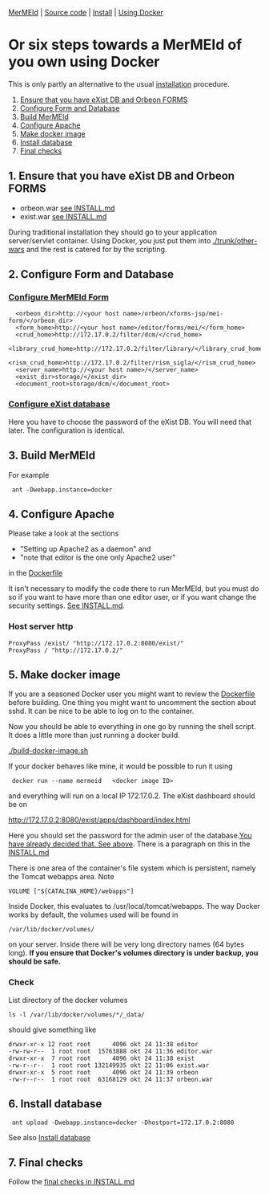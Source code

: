 

[MerMEId](../README.md) | [Source code](./README.md) | [Install](INSTALL.md) | [Using Docker](USING_DOCKER.md)

# Or six steps towards a MerMEId of you own using Docker 

This is only partly an alternative to the usual [installation](INSTALL.md) procedure.

1. [Ensure that you have eXist DB and Orbeon FORMS](#1-ensure-that-you-have-exist-db-and-orbeon-forms)
2. [Configure Form and Database](#2-configure-form-and-database)
3. [Build MerMEId](#3-build-mermeid)
4. [Configure Apache](#4-configure-apache)
5. [Make docker image](#5-make-docker-image)
6. [Install database](#6-install-database)
7. [Final checks](#7-final-checks)

## 1. Ensure that you have eXist DB and Orbeon FORMS

* orbeon.war [see INSTALL.md](INSTALL.md#4-install-orbeon)
* exist.war [see INSTALL.md](INSTALL.md#3-install-exist-db)

During traditional installation they should go to your application
server/servlet container. Using Docker, you just put them into
[./trunk/other-wars](./other-wars) and the rest is catered for by the
scripting.

## 2. Configure Form and Database

### [Configure MerMEId Form](INSTALL.md#5-configure-mermeid-form)

```
  <orbeon_dir>http://<your host name>/orbeon/xforms-jsp/mei-form/</orbeon_dir>
  <form_home>http://<your host name>/editor/forms/mei/</form_home>
  <crud_home>http://172.17.0.2/filter/dcm/</crud_home>
  <library_crud_home>http://172.17.0.2/filter/library/</library_crud_home>
  <rism_crud_home>http://172.17.0.2/filter/rism_sigla/</rism_crud_home>
  <server_name>http://<your host name>/</server_name>  
  <exist_dir>storage/</exist_dir>
  <document_root>storage/dcm/</document_root>
```  


### [Configure eXist database](INSTALL.md#6-configure-database)

Here you have to choose the password of the eXist DB. You will need
that later. The configuration is identical. 

## 3. Build MerMEId

For example

```
 ant -Dwebapp.instance=docker

```
## 4. Configure Apache

Please take a look at the sections 

* "Setting up Apache2 as a daemon" and 
* "note that editor is the one only Apache2 user"

in the [Dockerfile](./Dockerfile)

It isn't necessary to modify the code there to run MerMEId, but you
must do so if you want to have more than one editor user, or if you
want change the security settings. [See INSTALL.md](./INSTALL.md#more-httpd).

### Host server http

```
ProxyPass /exist/ "http://172.17.0.2:8080/exist/"
ProxyPass / "http://172.17.0.2/"

```
    						
## 5. Make docker image

If you are a seasoned Docker user you might want to review the
[Dockerfile](./Dockerfile) before building. One thing you might want
to uncomment the section about sshd. It can be nice to be able to log
on to the container.

Now you should be able to everything in one go by running the shell
script. It does a little more than just running a docker build.

[./build-docker-image.sh](./trunk/build-docker-image.sh)
    						
If your docker behaves like mine, it would be possible to run it using

```
 docker run --name mermeid   <docker image ID>

```    						

and everything will run on a local IP 172.17.0.2. The eXist dashboard should be on

http://172.17.0.2:8080/exist/apps/dashboard/index.html

Here you should set the password for the admin user of the
database.[You have already decided that. See
above](#2-configure-form-and-database). There is a paragraph on this in the [INSTALL.md](INSTALL.md#exist-db-password)


There is one area of the container's file system which is persistent,
namely the Tomcat webapps area. Note

```
VOLUME ["${CATALINA_HOME}/webapps"]

```

Inside Docker, this evaluates to /usr/local/tomcat/webapps. The way
Docker works by default, the volumes used will be found in

```
/var/lib/docker/volumes/

``` 

on your server. Inside there will be very long directory names (64
bytes long). **If you ensure that Docker's volumes directory is under backup,
you should be safe.**

### Check

List directory of the docker volumes

```
ls -l /var/lib/docker/volumes/*/_data/ 

```

should give something like

```
drwxr-xr-x 12 root root      4096 okt 24 11:38 editor
-rw-rw-r--  1 root root  15763888 okt 24 11:36 editor.war
drwxr-xr-x  7 root root      4096 okt 24 11:38 exist
-rw-r--r--  1 root root 132149935 okt 22 11:06 exist.war
drwxr-xr-x  5 root root      4096 okt 24 11:39 orbeon
-rw-r--r--  1 root root  63168129 okt 24 11:37 orbeon.war

```

## 6. Install database

```
 ant upload -Dwebapp.instance=docker -Dhostport=172.17.0.2:8080

```

See also [Install database](INSTALL.md#8-install-database)

## 7. Final checks

Follow the [final checks in INSTALL.md](INSTALL.md#final-checks)
